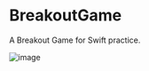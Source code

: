 # BreakoutGame
A Breakout Game for Swift practice.

![image](https://raw.githubusercontent.com/LinShiwei/BreakoutGame/master/BreakoutGame1.gif)
